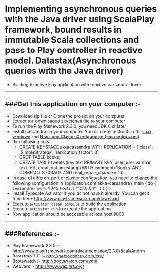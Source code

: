 Implementing asynchronous queries with the Java driver using ScalaPlay framework, bound results in immutable Scala collections and pass to Play controller in reactive model.
Datastax(Asynchronous queries with the Java driver)
===================================================================================================================
* Building Reactive Play application with reactive cassandra driver

-----------------------------------------------------------------------
###Get this application on your computer :-
-----------------------------------------------------------------------
* Download zip file or Clone the project on your computer
* Extract the downloaded zip/cloned file to your computer
* To run the Play framework 2.3.0, you need JDK 6 or later
* Install cassandra on your computer. You can refer instruction for [linux](https://www.digitalocean.com/community/tutorials/how-to-install-cassandra-and-run-a-single-node-cluster-on-a-ubuntu-vps), [windows](http://support.qualityunit.com/249500-Cassandra-installation-on-Windows-7) and [Node and Cluster Configuration (cassandra.yaml)](http://www.datastax.com/docs/1.0/configuration/node_configuration)
* Run fallowing cqls.
	* CREATE KEYSPACE akkacassandra WITH REPLICATION = {'class' : 'SimpleStrategy', 'replication_factor': 3};
	* DROP TABLE books;
	* CREATE TABLE tweets (key text PRIMARY KEY, user_user varchar, text text, createdat timestamp) WITH comment='Books' AND COMPACT STORAGE AND read_repair_chance = 1.0;
* In case of different port or cluster configuration, you need to change the following configuration in application.conf
	akka-cassandra {
	  main {
	    db {
	      cassandra {
	        port: 9042
	        hosts: [
	          "127.0.0.1"
	        ]
	      }
	    }
	  }
	}
* Install Typesafe Activator if you do not have it already. You can get it from here: http://www.playframework.com/download
* Execute `activator clean compile` to build the application
* Execute `activator run` to execute the application
* Now application should be accessible at localhost:9000

-----------------------------------------------------------------------
###References :-
-----------------------------------------------------------------------
* Play Framework 2.3.0 :- http://www.playframework.com/documentation/2.3.0/ScalaAnorm
* Bootstrap 3.1.1 :- http://getbootstrap.com/css/
* Bootswatch :- http://bootswatch.com/yeti/
* WebJars :- http://www.webjars.org/
